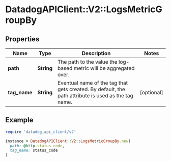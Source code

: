# DatadogAPIClient::V2::LogsMetricGroupBy

## Properties

| Name         | Type       | Description                                                                                         | Notes      |
| ------------ | ---------- | --------------------------------------------------------------------------------------------------- | ---------- |
| **path**     | **String** | The path to the value the log-based metric will be aggregated over.                                 |            |
| **tag_name** | **String** | Eventual name of the tag that gets created. By default, the path attribute is used as the tag name. | [optional] |

## Example

```ruby
require 'datadog_api_client/v2'

instance = DatadogAPIClient::V2::LogsMetricGroupBy.new(
  path: @http.status_code,
  tag_name: status_code
)
```
